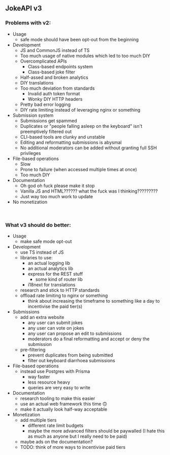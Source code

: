 ## JokeAPI v3 

### Problems with v2:
- Usage
    - safe mode should have been opt-out from the beginning
- Development
    - JS and CommonJS instead of TS
    - Too much usage of native modules which led to too much DIY
    - Overcomplicated APIs
        - Class-based endpoints system
        - Class-based joke filter
    - Half-assed and broken analytics
    - DIY translations
    - Too much deviation from standards
        - Invalid auth token format
        - Wonky DIY HTTP headers
    - Pretty bad error logging
    - DIY rate limiting instead of leveraging nginx or something
- Submission system
    - Submissions get spammed
    - Duplicates or "people falling asleep on the keyboard" isn't preemptively filtered out
    - CLI-based tools are clunky and unstable
    - Editing and reformatting submissions is abysmal
    - No additional moderators can be added without granting full SSH privileges
- File-based operations
    - Slow
    - Prone to failure (when accessed multiple times at once)
    - Too much DIY
- Documentation
    - Oh god oh fuck please make it stop
    - Vanilla JS and HTML?????? what the fuck was I thinking?????????
    - Just way too much work to update
- No monetization

<br>

### What v3 should do better:
- Usage
    - make safe mode opt-out
- Development
    - use TS instead of JS
    - libraries to use:
        - an actual logging lib
        - an actual analytics lib
        - express for the REST stuff
            - some kind of router lib
        - i18next for translations
    - research and stick to HTTP standards
    - offload rate limiting to nginx or something
        - think about increasing the timeframe to something like a day to incentivise the paid tier(s)
- Submissions
    - add an extra website
        - any user can submit jokes
        - any user can vote on jokes
        - any user can propose an edit to submissions
        - moderators do a final reformatting and accept or deny the submission
    - pre-filtering
        - prevent duplicates from being submitted
        - filter out keyboard diarrhoea submissions
- File-based operations
    - instead use Postgres with Prisma
        - way faster
        - less resource heavy
        - queries are very easy to write
- Documentation
    - research tooling to make this easier
    - use an actual web framework this time 🙃
    - make it actually look half-way acceptable
- Monetization
    - add multiple tiers
        - different rate limit budgets
        - maybe the more advanced filters should be paywalled (I hate this as much as anyone but I really need to be paid)
    - maybe ads on the documentation?
    - TODO: think of more ways to incentivise paid tiers
